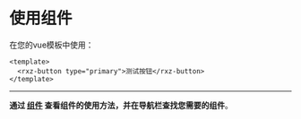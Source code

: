 # 使用组件

在您的vue模板中使用：

``` vue
<template>
  <rxz-button type="primary">测试按钮</rxz-button>
</template>
```

---

**通过 [组件](../components/) 查看组件的使用方法，并在导航栏查找您需要的组件**。
